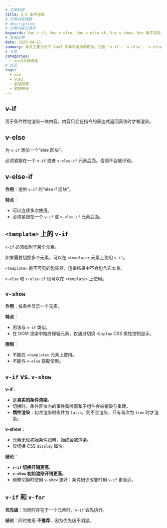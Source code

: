 ```yaml
---
# 文章标题
title: 2.6 条件渲染
# 文章内容摘要
# description:
# 文章内容关键字
keywords: Vue v-if, Vue v-else, Vue v-else-if, Vue v-show, Vue 条件渲染, Vue 模板渲染, Vue v-if 与 v-show 区别, Vue 条件语句, Vue template 条件渲染, Vue 性能优化
# 发表日期
date: 2025-04-11
summary: 本文主要介绍了 Vue3 中条件渲染的用法，包括 `v-if`、`v-else`、`v-else-if`、`v-show` 以及它们的使用场景和区别。
# 分类
categories:
  - vue3文档阅读
# 标签
tags:
  - vue
  - vue3
  - 前端框架
  - 前端开发
---
```


## v-if

用于条件性地渲染一块内容。内容只会在指令的表达式返回真值时才被渲染。

## v-else

为 `v-if` 添加一个“else 区块”。

必须紧跟在一个 `v-if` 或者 `v-else-if` 元素后面。否则不会被识别。

## v-else-if

**作用**：提供 `v-if` 的“else if 区块”。

**特点**：

- 可以连续多次使用。
- 必须紧跟在一个 `v-if` 或 `v-else-if` 元素后面。

## `<template>` 上的 `v-if`

`v-if` 必须依附于某个元素。

如果需要切换多个元素，可以在 `<template>` 元素上使用 `v-if`。

`<template>` 是不可见的包装器，渲染结果中不会包含它本身。

`v-else` 和 `v-else-if` 也可以在 `<template>` 上使用。

## `v-show`

**作用**：按条件显示一个元素。

**特点**：

- 用法与 `v-if` 类似。
- 在 DOM 渲染中始终保留元素，仅通过切换 `display` CSS 属性控制显示。

**限制**：

- 不能在 `<template>` 元素上使用。
- 不能与 `v-else` 搭配使用。

## `v-if` vs. `v-show`

**v-if**：

- 是**真实的条件渲染**。
- 切换时，条件区块内的事件监听器和子组件会被销毁与重建。
- **惰性渲染**：初次渲染时条件为 `false`，则不会渲染，只有首次为 `true` 时才渲染。

**v-show**：

- 元素无论初始条件如何，始终会被渲染。
- 仅切换 CSS `display` 属性。

**结论**：

- **`v-if` 切换开销更高**。
- **`v-show` 初始渲染开销更高**。
- 频繁切换时使用 `v-show` 更好；条件很少改变时用 `v-if` 更合适。

## `v-if` 和 `v-for`

**优先级**：当同时存在于一个元素时，`v-if` 会先执行。

**结论**：同时使用 **不推荐**，因为优先级不明显。

